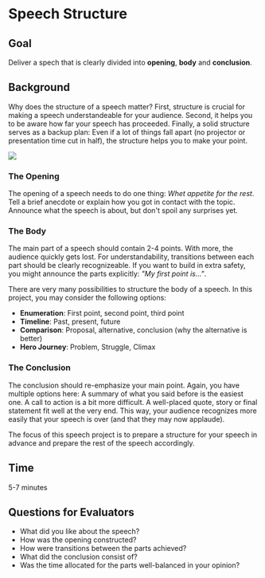 
# Speech Structure

## Goal

Deliver a spech that is clearly divided into **opening**, **body** and **conclusion**.

## Background

Why does the structure of a speech matter? First, structure is crucial for making a speech understandeable for your audience. Second, it helps you to be aware how far your speech has proceeded. Finally, a solid structure serves as a backup plan: Even if a lot of things fall apart (no projector or presentation time cut in half), the structure helps you to make your point.

![](../../structure.png)

### The Opening

The opening of a speech needs to do one thing: *Whet appetite for the rest*. Tell a brief anecdote or explain how you got in contact with the topic. Announce what the speech is about, but don't spoil any surprises yet.

### The Body

The main part of a speech should contain 2-4 points. With more, the audience quickly gets lost. For understandability, transitions between each part should be clearly recognizeable. If you want to build in extra safety, you might announce the parts explicitly: *"My first point is..."*.

There are very many possibilities to structure the body of a speech. In this project, you may consider the following options:

* **Enumeration**: First point, second point, third point
* **Timeline**: Past, present, future
* **Comparison**: Proposal, alternative, conclusion (why the alternative is better)
* **Hero Journey**: Problem, Struggle, Climax

### The Conclusion

The conclusion should re-emphasize your main point. Again, you have multiple options here: A summary of what you said before is the easiest one. A call to action is a bit more difficult. A well-placed quote, story or final statement fit well at the very end. This way, your audience recognizes more easily that your speech is over (and that they may now applaude).

The focus of this speech project is to prepare a structure for your speech in advance and prepare the rest of the speech accordingly.

## Time

5-7 minutes

## Questions for Evaluators

* What did you like about the speech?
* How was the opening constructed?
* How were transitions between the parts achieved?
* What did the conclusion consist of?
* Was the time allocated for the parts well-balanced in your opinion?
